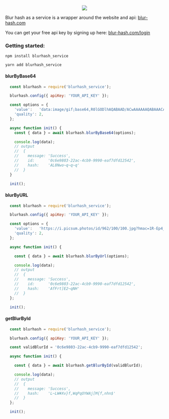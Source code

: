 

<p align="center">
  <br>
  <img src="https://blur-hash.com/logo2.a7c40623.png">
</p>

Blur hash as a service is a wrapper around the website and api: [blur-hash.com](https://www.blur-hash.com)

You can get your free api key by signing up here: [blur-hash.com/login](https://blur-hash.com/#/login)

### Getting started:
```
npm install blurhash_service
```

```
yarn add blurhash_service
```

#### blurByBase64

```javascript
  const blurhash = require('blurhash_service');

  blurhash.config({ apiKey: 'YOUR_API_KEY' });

  const options = {
    'value':   'data:image/gif;base64,R0lGODlhAQABAAD/ACwAAAAAAQABAAACADs=',
    'quality': 2,
  };

  async function init() {
    const { data } = await blurhash.blurByBase64(options);

    console.log(data);
    // output
    //  {
    //    message: 'Success',
    //    id:      '0c6e9803-22ac-4cb9-9990-eaf7dfd12542',
    //    hash:    'AL8Nwo~q~q~q'
    //  }
  }

  init();

```

#### blurByURL

```javascript
  const blurhash = require('blurhash_service');

  blurhash.config({ apiKey: 'YOUR_API_KEY' });

  const options = {
    'value':   'https://i.picsum.photos/id/962/100/100.jpg?hmac=1R-Ep4_VzvNYC_FbmfgTK6cMjpkCs7TjjQC8JhVyNpA',
    'quality': 2,
  };

  async function init() {

    const { data } = await blurhash.blurByUrl(options);

    console.log(data);
    // output
    //  {
    //    message: 'Success',
    //    id:      '0c6e9803-22ac-4cb9-9990-eaf7dfd12542',
    //    hash:    'AfFrt]E2~qNH'
    //  }
  };

  init();

```

#### getBlurById

```javascript
  const blurhash = require('blurhash_service');

  blurhash.config({ apiKey: 'YOUR_API_KEY' });

  const validBlurId = '0c6e9803-22ac-4cb9-9990-eaf7dfd12542';

  async function init() {

    const { data } = await blurhash.getBlurById(validBlurId);

    console.log(data);
    // output
    //  {
    //    message: 'Success',
    //    hash:    'L~LW#Xv}f,WqPqOYWAj[M{f,nhn$'
    //  }
  };

  init();

```


